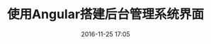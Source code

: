 ---
layout: post
title: "使用Angular搭建后台管理系统界面"
date: 2016-11-25 17:05
tags: [angular]
category: 随笔
description: 基于NG-ZORRO框架的后台管理系统界面快速开发，本文需要有一定的Angular基础。

---